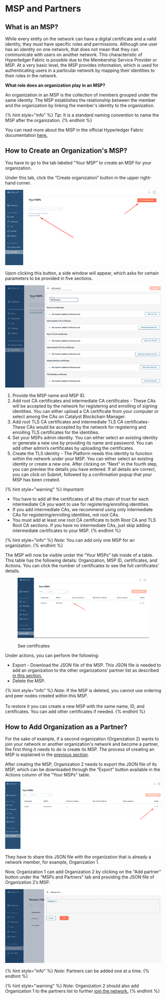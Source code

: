 # MSP and Partners

## What is an MSP?

While every entity on the network can have a digital certificate and a valid identity, they must have specific roles and permissions. Although one user has an identity on one network, that does not mean that they can communicate with users on another network. This characteristic of Hyperledger Fabric is possible due to the Membership Service Provider or MSP.  At a very basic level, the MSP provides information, which is used for authenticating users in a particular network by mapping their identities to their roles in the network.

**What role does an organization play in an MSP?**

An organization in an MSP is the collection of members grouped under the same identity. The MSP establishes the relationship between the member and the organization by linking the member's identity to the organization.

{% hint style="info" %}
_Tip:_ It is a standard naming convention to name the MSP after the organization.
{% endhint %}

You can read more about the MSP in the official Hyperledger Fabric documentation [here.](https://hyperledger-fabric.readthedocs.io/en/release-2.2/membership/membership.html)

## How to Create an Organization's MSP?

You have to go to the tab labeled "Your MSP" to create an MSP for your organization.

Under this tab, click the “Create organization” button in the upper right-hand corner.

![Create organization](<../.gitbook/assets/image (196).png>)

Upon clicking this button, a side window will appear, which asks for certain parameters to be provided in five sections.

![Create an MSP](<../.gitbook/assets/image (33).png>)

1. Provide the MSP name and MSP ID.&#x20;
2. Add root CA certificates and intermediate CA certificates - These CAs will be accepted by the network for registering and enrolling of signing identities. You can either upload a CA certificate from your computer or select among the CAs on Catalyst Blockchain Manager.&#x20;
3. Add root TLS CA certificates and intermediate TLS CA certificates- These CAs would be accepted by the network for registering and enrolling TLS certificates for the identities.&#x20;
4. Set your MSPs admin identity. You can either select an existing identity or generate a new one by providing its name and password. You can add other admin’s certificates by uploading the certificates.&#x20;
5. Create the TLS identity - The Platform needs this identity to function within the network under your MSP. You can either select an existing identity or create a new one. After clicking on “Next” in the fourth step, you can preview the details you have entered. If all details are correct, you can click on Submit, followed by a confirmation popup that your MSP has been created.

{% hint style="warning" %}
_Important:_&#x20;

* You have to add all the certificates of all the chain of trust for each intermediate CA you want to use for registering/enrolling identities.&#x20;
* If you add intermediate CAs, we recommend using only intermediate CAs for registering/enrolling identities, not root CAs.
* You must add at least one root CA certificate to both Root CA and TLS Root CA sections. If you have no intermediate CAs, just skip adding intermediate certificates to your MSP.
{% endhint %}

{% hint style="info" %}
_Note:_ You can add only one MSP for an organization.
{% endhint %}

The MSP will now be visible under the “Your MSPs” tab inside of a table. This table has the following details: Organization, MSP ID, certificates, and Actions. You can click the number of certificates to see the full certificates’ details.&#x20;

<figure><img src="../.gitbook/assets/image (86).png" alt=""><figcaption><p>See certificates</p></figcaption></figure>

Under actions, you can perform the following:

* Export - Download the JSON file of the MSP. This JSON file is needed to add an organization to the other organizations’ partner list as described [in this section.](msps-and-partners.md#how-to-add-organization-as-a-partner)
* Delete the MSP.

{% hint style="info" %}
_Note:_ If the MSP is deleted, you cannot use ordering and peer nodes created within this MSP. \
\
To restore it you can create a new MSP with the same name, ID, and certificates. You can add other certificates if needed.
{% endhint %}

## How to Add Organization as a Partner?

For the sake of example, if a second organization (Organization 2) wants to join your network or another organization's network and become a partner, the first thing it needs to do is create its MSP. The process of creating an MSP is explained in the [previous section](msps-and-partners.md#how-to-create-an-organizations-msp).

After creating the MSP, Organization 2 needs to export the JSON file of its MSP, which can be downloaded through the “Export” button available in the Actions column of the "Your MSPs" table.

![Export MSP JSON file](<../.gitbook/assets/image (102).png>)

They have to share this JSON file with the organization that is already a network member, for example, Organization 1.

Now, Organization 1 can add Organization 2 by clicking on the “Add partner” button under the “MSPs and Partners” tab and providing the JSON file of Organization 2’s MSP.

![Add partner](<../.gitbook/assets/image (113).png>)

{% hint style="info" %}
_Note:_ Partners can be added one at a time.
{% endhint %}

{% hint style="warning" %}
_Note:_ Organization 2 should also add Organization 1 to the partners list to further [join the network.](../getting-started/join-a-network.md)
{% endhint %}
